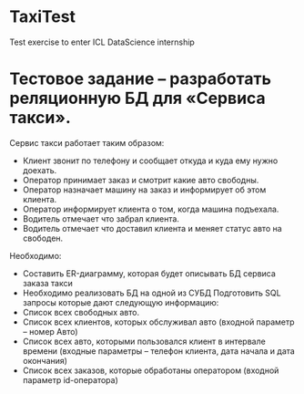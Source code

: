 # TaxiTest
Test exercise to enter ICL DataScience internship

# Тестовое задание – разработать реляционную БД для «Сервиса такси».
Сервис такси работает таким образом:
- Клиент звонит по телефону и сообщает откуда и куда ему нужно доехать.
- Оператор принимает заказ и смотрит какие авто свободны.
- Оператор назначает машину на заказ и информирует об этом клиента.
- Оператор информирует клиента о том, когда машина подъехала.
- Водитель отмечает что забрал клиента.
- Водитель отмечает что доставил клиента и меняет статус авто на свободен.

Необходимо:
- Составить ER-диаграмму, которая будет описывать БД сервиса заказа такси
- Необходимо реализовать БД на одной из СУБД 
Подготовить SQL запросы которые дают следующую информацию:
- Список всех свободных авто.
- Список всех клиентов, которых обслуживал авто (входной параметр – номер Авто)
- Список всех авто, которыми пользовался клиент в интервале времени (входные параметры – телефон клиента, дата начала и дата окончания)
- Список всех заказов, которые обработаны оператором (входной параметр id-оператора) 


